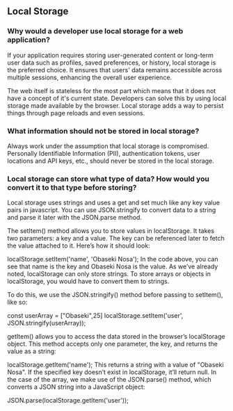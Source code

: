 ## Local Storage

### Why would a developer use local storage for a web application?
If your application requires storing user-generated content or long-term user data such as profiles, saved preferences, or history, local storage is the preferred choice. It ensures that users' data remains accessible across multiple sessions, enhancing the overall user experience.

The web itself is stateless for the most part which means that it does not have a concept of it's current state. Developers can solve this by using local storage made available by the browser. Local storage adds a way to persist things through page reloads and even sessions.

### What information should not be stored in local storage?
Always work under the assumption that local storage is compromised. Personally Identifiable Information (PII), authentication tokens, user locations and API keys, etc., should never be stored in the local storage.

### Local storage can store what type of data? How would you convert it to that type before storing?
Local storage uses strings and uses a get and set much like any key value pairs in javascript. You can use JSON.stringify to convert data to a string and parse it later with the JSON.parse method.

The setItem() method allows you to store values in localStorage. It takes two parameters: a key and a value. The key can be referenced later to fetch the value attached to it. Here’s how it should look:

localStorage.setItem('name', 'Obaseki Nosa');
In the code above, you can see that name is the key and Obaseki Nosa is the value. As we’ve already noted, localStorage can only store strings. To store arrays or objects in localStorage, you would have to convert them to strings.

To do this, we use the JSON.stringify() method before passing to setItem(), like so:

const userArray = ["Obaseki",25]
localStorage.setItem('user', JSON.stringify(userArray));

getItem() allows you to access the data stored in the browser’s localStorage object. This method accepts only one parameter, the key, and returns the value as a string:

localStorage.getItem('name');
This returns a string with a value of "Obaseki Nosa". If the specified key doesn’t exist in localStorage, it’ll return null. In the case of the array, we make use of the JSON.parse() method, which converts a JSON string into a JavaScript object:

JSON.parse(localStorage.getItem('user'));
